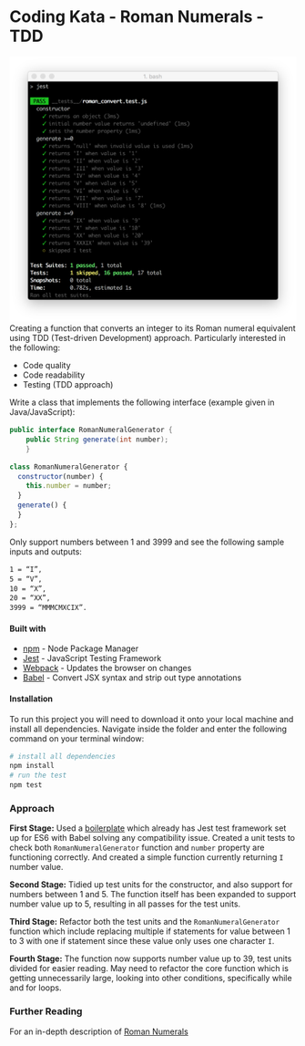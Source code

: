 # Coding Kata - Roman Numerals - TDD
![](./img/generate9to39.png)
Creating a function that converts an integer to its Roman numeral equivalent using TDD (Test-driven Development) approach. Particularly interested in the following:
- Code quality
- Code readability
- Testing (TDD approach)

Write a class that implements the following interface (example given in Java/JavaScript):
```java
public interface RomanNumeralGenerator {
    public String generate(int number);
    }
```
```js
class RomanNumeralGenerator {
  constructor(number) {
    this.number = number;
  }
  generate() {
  }
};
```
Only support numbers between 1 and 3999 and see the following sample inputs and outputs:
```bash
1 = “I”,
5 = “V”,
10 = “X”,
20 = “XX”,
3999 = “MMMCMXCIX”.
```

#### Built with
* [npm](https://www.npmjs.com/) - Node Package Manager
* [Jest](https://facebook.github.io/jest/) - JavaScript Testing Framework
* [Webpack](https://www.npmjs.com/package/webpack-dev-server) - Updates the browser on changes
* [Babel](https://babeljs.io/) - Convert JSX syntax and strip out type annotations

#### Installation
To run this project you will need to download it onto your local machine and install all dependencies.
Navigate inside the folder and enter the following command on your terminal window:
```bash
# install all dependencies
npm install
# run the test
npm test
```

### Approach
<b>First Stage:</b> Used a [boilerplate](https://github.com/MCRcodes/react-bootstrap.git) which already has Jest test framework set up for ES6 with Babel solving any compatibility issue. Created a unit tests to check both `RomanNumeralGenerator` function and `number` property are functioning correctly. And created a simple function currently returning `I` number value.

<b>Second Stage:</b> Tidied up test units for the constructor, and also support for numbers between 1 and 5. The function itself has been expanded to support number value up to 5, resulting in all passes for the test units.

<b>Third Stage:</b> Refactor both the test units and the `RomanNumeralGenerator` function which include replacing multiple if statements for value between 1 to 3 with one if statement since these value only uses one character `I`.

<b>Fourth Stage:</b> The function now supports number value up to 39, test units divided for easier reading. May need to refactor the core function which is getting unnecessarily large, looking into other conditions, specifically while and for loops.

### Further Reading
For an in-depth description of [Roman Numerals](http://en.wikipedia.org/wiki/Roman_numerals)
